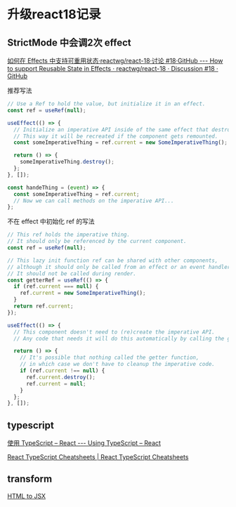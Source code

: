 # 升级react18记录

## StrictMode 中会调2次 effect

[如何在 Effects 中支持可重用状态·reactwg/react-18·讨论 #18·GitHub --- How to support Reusable State in Effects · reactwg/react-18 · Discussion #18 · GitHub](https://github.com/reactwg/react-18/discussions/18)

推荐写法

```jsx
// Use a Ref to hold the value, but initialize it in an effect.
const ref = useRef(null);

useEffect(() => {
  // Initialize an imperative API inside of the same effect that destroys it.
  // This way it will be recreated if the component gets remounted.
  const someImperativeThing = ref.current = new SomeImperativeThing();

  return () => {
    someImperativeThing.destroy();
  };
}, []);

const handeThing = (event) => {
  const someImperativeThing = ref.current;
  // Now we can call methods on the imperative API...
};
```

不在 effect 中初始化 ref 的写法

```jsx
// This ref holds the imperative thing.
// It should only be referenced by the current component.
const ref = useRef(null);

// This lazy init function ref can be shared with other components,
// although it should only be called from an effect or an event handler.
// It should not be called during render.
const getterRef = useRef(() => {
  if (ref.current === null) {
    ref.current = new SomeImperativeThing();
  }
  return ref.current;
});

useEffect(() => {
  // This component doesn't need to (re)create the imperative API.
  // Any code that needs it will do this automatically by calling the getter.

  return () => {
    // It's possible that nothing called the getter function,
    // in which case we don't have to cleanup the imperative code.
    if (ref.current !== null) {
      ref.current.destroy();
      ref.current = null;
    }
  };
}, []);
```

## typescript

[使用 TypeScript – React --- Using TypeScript – React](https://react.dev/learn/typescript)

[React TypeScript Cheatsheets | React TypeScript Cheatsheets](https://react-typescript-cheatsheet.netlify.app/)

## transform

[HTML to JSX](https://transform.tools/html-to-jsx)